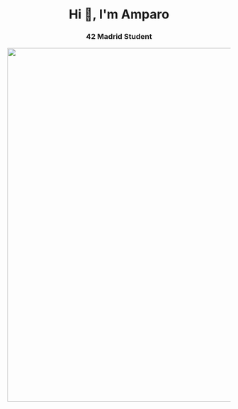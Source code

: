 
<div id="header" align="center">
  <h1 align="center">Hi 👋, I'm Amparo</h1>
  <h3> 42 Madrid Student </h3>
    <img src="https://github.com/Anmol-Baranwal/Cool-GIFs-For-GitHub/assets/74038190/7d484dc9-68a9-4ee6-a767-aea59035c12d" width="800" />
     
</div>

